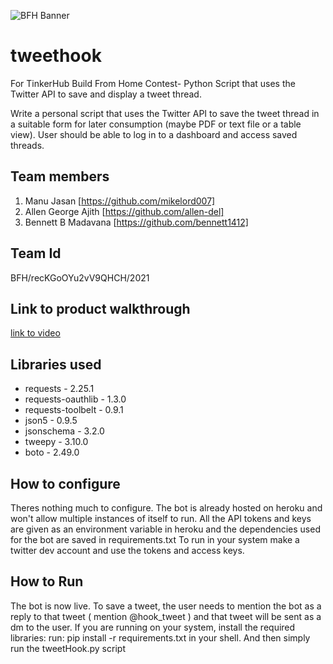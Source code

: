![BFH Banner](https://trello-attachments.s3.amazonaws.com/542e9c6316504d5797afbfb9/542e9c6316504d5797afbfc1/39dee8d993841943b5723510ce663233/Frame_19.png)

# tweethook
For TinkerHub Build From Home Contest- Python Script that uses the Twitter API to save and display a tweet thread.

Write a personal script that uses the Twitter API to save the tweet thread in a suitable form for later consumption (maybe PDF or text file or a table view). User should be able to log in to a dashboard and access saved threads. 
## Team members
1. Manu Jasan [https://github.com/mikelord007]
2. Allen George Ajith [https://github.com/allen-del]
3. Bennett B Madavana [https://github.com/bennett1412]
## Team Id
 BFH/recKGoOYu2vV9QHCH/2021
## Link to product walkthrough
[link to video](https://drive.google.com/file/d/1rC-u5A2BqRn3NvJZZAa1By6PqNtYv3jG/view?usp=sharing)

## Libraries used
- requests - 2.25.1
- requests-oauthlib - 1.3.0
- requests-toolbelt - 0.9.1
- json5 - 0.9.5
- jsonschema - 3.2.0
- tweepy - 3.10.0
- boto - 2.49.0
## How to configure
Theres nothing much to configure. The bot is already hosted on heroku and won't allow multiple instances of itself to run.
All the API tokens and keys are given as an environment variable in heroku and the dependencies used for the bot are saved in requirements.txt
To run in your system make a twitter dev account and use the tokens and access keys.
## How to Run
The bot is now live. To save a tweet, the user needs to mention the bot as a reply to that tweet ( mention @hook_tweet ) and that tweet will be sent as a dm to the user.
If you are running on your system, install the required libraries:
run: 
 pip install -r requirements.txt in your shell.
And then simply run the tweetHook.py script
